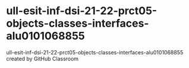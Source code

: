 # ull-esit-inf-dsi-21-22-prct05-objects-classes-interfaces-alu0101068855
ull-esit-inf-dsi-21-22-prct05-objects-classes-interfaces-alu0101068855 created by GitHub Classroom
